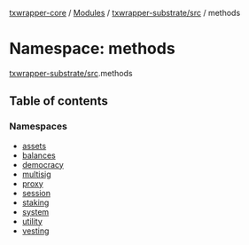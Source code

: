 [txwrapper-core](../README.md) / [Modules](../modules.md) / [txwrapper-substrate/src](txwrapper_substrate_src.md) / methods

# Namespace: methods

[txwrapper-substrate/src](txwrapper_substrate_src.md).methods

## Table of contents

### Namespaces

- [assets](txwrapper_substrate_src.methods.assets.md)
- [balances](txwrapper_substrate_src.methods.balances.md)
- [democracy](txwrapper_substrate_src.methods.democracy.md)
- [multisig](txwrapper_substrate_src.methods.multisig.md)
- [proxy](txwrapper_substrate_src.methods.proxy.md)
- [session](txwrapper_substrate_src.methods.session.md)
- [staking](txwrapper_substrate_src.methods.staking.md)
- [system](txwrapper_substrate_src.methods.system.md)
- [utility](txwrapper_substrate_src.methods.utility.md)
- [vesting](txwrapper_substrate_src.methods.vesting.md)
